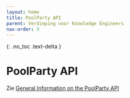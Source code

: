 ```yaml
---
layout: home
title: PoolParty API
parent: Verdieping voor Knowledge Engineers
nav-order: 3
---
```


{: .no_toc .text-delta }


<script>
{% include js/custom.js %}
</script>

<!-- Overlay (only once) -->
<div id="overlay" 
     style="display: none; 
            position: fixed; 
            top: 0; 
            left: 0; 
            width: 100%; 
            height: 100%; 
            background: rgba(0, 0, 0, 0.8); 
            justify-content: center; 
            align-items: center; 
            z-index: 1000;">
  
  <img id="zoomImage" 
       alt="Zoomed Image" 
       style="max-width: 90%; 
              max-height: 90%; 
              cursor: zoom-out;" 
       onclick="closeZoom()" />
</div>


# PoolParty API

Zie [General Information on the PoolParty API](https://help.poolparty.biz/en/developer-guide/general-information-on-the-poolparty-api.html)